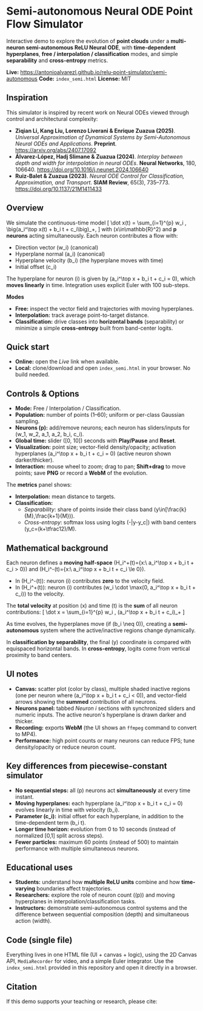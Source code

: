 # Semi-autonomous Neural ODE Point Flow Simulator

Interactive demo to explore the evolution of **point clouds** under a **multi-neuron semi-autonomous ReLU Neural ODE**, with **time-dependent hyperplanes**, **free / interpolation / classification** modes, and simple **separability** and **cross-entropy** metrics.

**Live:** https://antonioalvarezl.github.io/relu-point-simulator/semi-autonomous
**Code:** `index_semi.html`
**License:** MIT

## Inspiration

This simulator is inspired by recent work on Neural ODEs viewed through control and architectural complexity:

- **Ziqian Li, Kang Liu, Lorenzo Liverani & Enrique Zuazua (2025)**. *Universal Approximation of Dynamical Systems by Semi-Autonomous Neural ODEs and Applications*. **Preprint**. https://arxiv.org/abs/2407.17092
- **Álvarez-López, Hadj Slimane & Zuazua (2024)**. *Interplay between depth and width for interpolation in neural ODEs*. **Neural Networks**, 180, 106640. https://doi.org/10.1016/j.neunet.2024.106640  
- **Ruiz-Balet & Zuazua (2023)**. *Neural ODE Control for Classification, Approximation, and Transport*. **SIAM Review**, 65(3), 735–773. https://doi.org/10.1137/21M1411433

## Overview

We simulate the continuous-time model
\[
\dot x(t) = \sum_{i=1}^{p} w_i \, \big(a_i^\top x(t) + b_i t + c_i\big)_+,
\]
with \(x\in\mathbb{R}^2\) and **p neurons** acting simultaneously. Each neuron contributes a flow with:
- Direction vector \(w_i\) (canonical)
- Hyperplane normal \(a_i\) (canonical)
- Hyperplane velocity \(b_i\) (the hyperplane moves with time)
- Initial offset \(c_i\)

The hyperplane for neuron \(i\) is given by \(a_i^\top x + b_i t + c_i = 0\), which **moves linearly** in time. Integration uses explicit Euler with 100 sub-steps.

**Modes**
- **Free:** inspect the vector field and trajectories with moving hyperplanes.
- **Interpolation:** track average point-to-target distance.
- **Classification:** drive classes into **horizontal bands** (separability) or minimize a simple **cross-entropy** built from band-center logits.

## Quick start

- **Online:** open the *Live* link when available.  
- **Local:** clone/download and open `index_semi.html` in your browser. No build needed.

## Controls & Options

- **Mode:** Free / Interpolation / Classification.  
- **Population:** number of points (1–60); uniform or per-class Gaussian sampling.  
- **Neurons (p):** add/remove neurons; each neuron has sliders/inputs for \(w_1, w_2, a_1, a_2, b_i, c_i\).  
- **Global time:** slider \([0, 10]\) seconds with **Play/Pause** and **Reset**.  
- **Visualization:** point size; vector-field density/opacity; activation hyperplanes \(a_i^\top x + b_i t + c_i = 0\) (active neuron shown darker/thicker).  
- **Interaction:** mouse wheel to zoom; drag to pan; **Shift+drag** to move points; save **PNG** or record a **WebM** of the evolution.

The **metrics** panel shows:
- **Interpolation:** mean distance to targets.  
- **Classification:**  
  - *Separability*: share of points inside their class band \(y\in[\frac{k}{M},\frac{k+1}{M})\).  
  - *Cross-entropy*: softmax loss using logits \(-|y-y_c|\) with band centers \(y_c=(k+\tfrac12)/M\).

## Mathematical background

Each neuron defines a **moving half-space** \(H_i^+(t)=\{x:\ a_i^\top x + b_i t + c_i > 0\}\) and \(H_i^-(t)=\{x:\ a_i^\top x + b_i t + c_i \le 0\}\).

- In \(H_i^-(t)\): neuron \(i\) contributes **zero** to the velocity field.  
- In \(H_i^+(t)\): neuron \(i\) contributes \(w_i \cdot \max(0, a_i^\top x + b_i t + c_i)\) to the velocity.

The **total velocity** at position \(x\) and time \(t\) is the **sum** of all neuron contributions:
\[
\dot x = \sum_{i=1}^{p} w_i \, (a_i^\top x + b_i t + c_i)_+
\]

As time evolves, the hyperplanes move (if \(b_i \neq 0\)), creating a **semi-autonomous** system where the active/inactive regions change dynamically.

In **classification by separability**, the final \(y\) coordinate is compared with equispaced horizontal bands. In **cross-entropy**, logits come from vertical proximity to band centers.

## UI notes

- **Canvas:** scatter plot (color by class), multiple shaded inactive regions (one per neuron where \(a_i^\top x + b_i t + c_i < 0\)), and vector-field arrows showing the **summed** contribution of all neurons.  
- **Neurons panel:** tabbed *Neuron i* sections with synchronized sliders and numeric inputs. The active neuron's hyperplane is drawn darker and thicker.  
- **Recording:** exports **WebM** (the UI shows an `ffmpeg` command to convert to MP4).  
- **Performance:** high point counts or many neurons can reduce FPS; tune density/opacity or reduce neuron count.

## Key differences from piecewise-constant simulator

- **No sequential steps:** all \(p\) neurons act **simultaneously** at every time instant.
- **Moving hyperplanes:** each hyperplane \(a_i^\top x + b_i t + c_i = 0\) evolves linearly in time with velocity \(b_i\).
- **Parameter \(c_i\):** initial offset for each hyperplane, in addition to the time-dependent term \(b_i t\).
- **Longer time horizon:** evolution from 0 to 10 seconds (instead of normalized [0,1] split across steps).
- **Fewer particles:** maximum 60 points (instead of 500) to maintain performance with multiple simultaneous neurons.

## Educational uses

- **Students:** understand how **multiple ReLU units** combine and how **time-varying** boundaries affect trajectories.  
- **Researchers:** explore the role of neuron count (\(p\)) and moving hyperplanes in interpolation/classification tasks.  
- **Instructors:** demonstrate semi-autonomous control systems and the difference between sequential composition (depth) and simultaneous action (width).

## Code (single file)

Everything lives in one HTML file (UI + canvas + logic), using the 2D Canvas API, `MediaRecorder` for video, and a simple Euler integrator. Use the `index_semi.html` provided in this repository and open it directly in a browser.

## Citation

If this demo supports your teaching or research, please cite:
```bibtex
